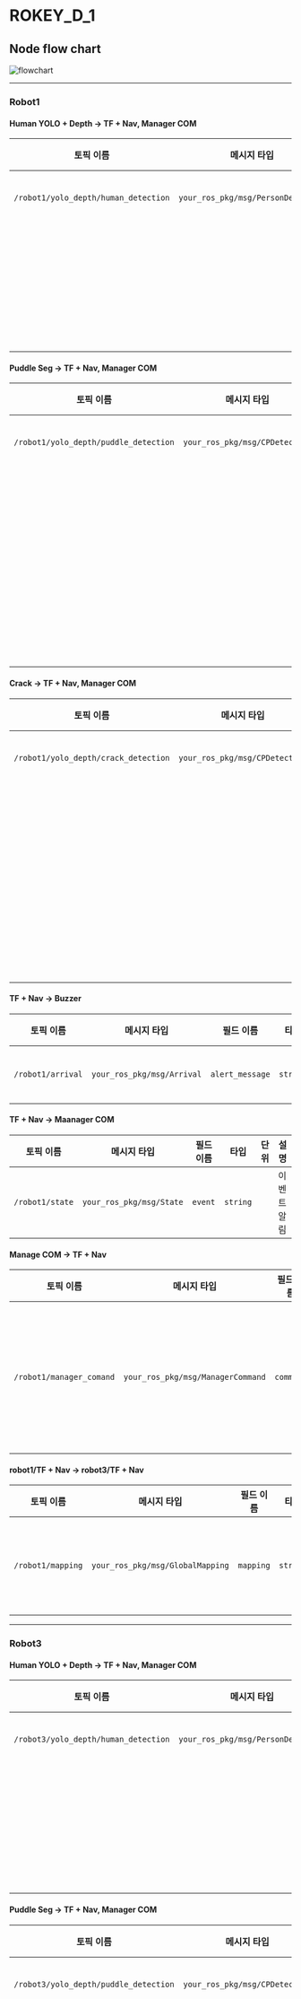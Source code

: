 # ROKEY_D_1

## Node flow chart

![flowchart](https://github.com/user-attachments/assets/efcf3d52-5cde-49ba-be48-832183f166e9)

---

### Robot1

#### Human YOLO + Depth -> TF + Nav, Manager COM

  | 토픽 이름                                | 메시지 타입                       | 필드 이름        | 타입              | 단위  | 설명                      |
| ------------------------------------ | ---------------------------- | ------------ | --------------- | --- | ----------------------- |
| `/robot1/yolo_depth/human_detection` | `your_ros_pkg/msg/PersonDetection`| `x_m`        | `float64`       | m   | 맵 좌표 x              |
|                                      |                              | `y_m`        | `float64`       | m   | 맵 좌표 y   |
|                                      |                              | `class_name` | `string`        |     | 클래스 라벨                    |


#### Puddle Seg -> TF + Nav, Manager COM

  | 토픽 이름                                | 메시지 타입                       | 필드 이름        | 타입              | 단위  | 설명                      |
| ------------------------------------ | ---------------------------- | ------------ | --------------- | --- | ----------------------- |
| `/robot1/yolo_depth/puddle_detection`| `your_ros_pkg/msg/CPDetection`| `x_m`        | `float64`       | m   | 맵 좌표 x          |
|                                      |                              | `y_m`        | `float64`       | m   | 맵 좌표 y |
|                                      |                              | `area_cm2`   | `float64`       | cm² | 크랙의 면적                 |
|                                      |                              | `class_name` | `string`        |     | 클래스 라벨                  |

#### Crack -> TF + Nav, Manager COM

  | 토픽 이름                                | 메시지 타입                       | 필드 이름        | 타입              | 단위  | 설명                      |
| ------------------------------------ | ---------------------------- | ------------ | --------------- | --- | ----------------------- |
| `/robot1/yolo_depth/crack_detection` | `your_ros_pkg/msg/CPDetection`| `x_m`        | `float64`       | m   |  맵 좌표 x           |
|                                      |                              | `y_m`        | `float64`       | m   | 맵 좌표 y |
|                                      |                              | `area_cm2`   | `float64`       | cm² | 크랙의 면적                  |
|                                      |                              | `class_name` | `string`        |     | 클래스 라벨                  |


#### TF + Nav -> Buzzer

  | 토픽 이름                                | 메시지 타입                       | 필드 이름        | 타입              | 단위  | 설명                      |
| ------------------------------------ | ---------------------------- | ------------ | --------------- | --- | ----------------------- |
| `/robot1/arrival`                    | `your_ros_pkg/msg/Arrival`   | `alert_message`        | `string`       |    | 도착 알림          |


#### TF + Nav -> Maanager COM

  | 토픽 이름                                | 메시지 타입                       | 필드 이름        | 타입              | 단위  | 설명                      |
| ------------------------------------ | ---------------------------- | ------------ | --------------- | --- | ----------------------- |
| `/robot1/state`                    | `your_ros_pkg/msg/State`   | `event`        | `string`       |    | 이벤트 알림          |


#### Manage COM -> TF + Nav

  | 토픽 이름                                | 메시지 타입                       | 필드 이름        | 타입              | 단위  | 설명                      |
| ------------------------------------ | ---------------------------- | ------------ | --------------- | --- | ----------------------- |
| `/robot1/manager_comand`             | `your_ros_pkg/msg/ManagerCommand`    | `command`      | `string`|    | 관리자 운전 정지/재개 명령    |



#### robot1/TF + Nav -> robot3/TF + Nav

  | 토픽 이름                                | 메시지 타입                       | 필드 이름        | 타입              | 단위  | 설명                      |
| ------------------------------------ | ---------------------------- | ------------ | --------------- | --- | ----------------------- |
| `/robot1/mapping`                    | `your_ros_pkg/msg/GlobalMapping`| `mapping`      | `string`|    |  글로벌 매핑 명령    |


---

### Robot3

#### Human YOLO + Depth -> TF + Nav, Manager COM

  | 토픽 이름                                | 메시지 타입                       | 필드 이름        | 타입              | 단위  | 설명                      |
| ------------------------------------ | ---------------------------- | ------------ | --------------- | --- | ----------------------- |
| `/robot3/yolo_depth/human_detection` | `your_ros_pkg/msg/PersonDetection`| `x_m`        | `float64`       | m   | 맵 좌표 x              |
|                                      |                              | `y_m`        | `float64`       | m   | 맵 좌표 y   |
|                                      |                              | `class_name` | `string`        |     | 클래스 라벨                    |


#### Puddle Seg -> TF + Nav, Manager COM

  | 토픽 이름                                | 메시지 타입                       | 필드 이름        | 타입              | 단위  | 설명                      |
| ------------------------------------ | ---------------------------- | ------------ | --------------- | --- | ----------------------- |
| `/robot3/yolo_depth/puddle_detection`| `your_ros_pkg/msg/CPDetection`| `x_m`        | `float64`       | m   | 맵 좌표 x          |
|                                      |                              | `y_m`        | `float64`       | m   | 맵 좌표 y |
|                                      |                              | `area_cm2`   | `float64`       | cm² | 크랙의 면적                 |
|                                      |                              | `class_name` | `string`        |     | 클래스 라벨                  |

#### Crack -> TF + Nav, Manager COM

  | 토픽 이름                                | 메시지 타입                       | 필드 이름        | 타입              | 단위  | 설명                      |
| ------------------------------------ | ---------------------------- | ------------ | --------------- | --- | ----------------------- |
| `/robot3/yolo_depth/crack_detection` | `your_ros_pkg/msg/CPDetection`| `x_m`        | `float64`       | m   |  맵 좌표 x           |
|                                      |                              | `y_m`        | `float64`       | m   | 맵 좌표 y |
|                                      |                              | `area_cm2`   | `float64`       | cm² | 크랙의 면적                  |
|                                      |                              | `class_name` | `string`        |     | 클래스 라벨                  |


#### TF + Nav -> Buzzer

  | 토픽 이름                                | 메시지 타입                       | 필드 이름        | 타입              | 단위  | 설명                      |
| ------------------------------------ | ---------------------------- | ------------ | --------------- | --- | ----------------------- |
| `/robot3/arrival`                    | `your_ros_pkg/msg/Arrival`   | `alert_message`        | `string`       |    | 도착 알림          |

#### TF + Nav -> Maanager COM

  | 토픽 이름                                | 메시지 타입                       | 필드 이름        | 타입              | 단위  | 설명                      |
| ------------------------------------ | ---------------------------- | ------------ | --------------- | --- | ----------------------- |
| `/robot3/state`                    | `your_ros_pkg/msg/State`   | `event`        | `string`       |    | 이벤트 알림          |


#### Manage COM -> TF + Nav

  | 토픽 이름                                | 메시지 타입                       | 필드 이름        | 타입              | 단위  | 설명                      |
| ------------------------------------ | ---------------------------- | ------------ | --------------- | --- | ----------------------- |
| `/robot3/manager_comand`             | `your_ros_pkg/msg/ManagerCommand`    | `command`      | `string`|    | 관리자 운전 정지/재개 명령    |



#### robot1/TF + Nav -> robot3/TF + Nav

  | 토픽 이름                                | 메시지 타입                       | 필드 이름        | 타입              | 단위  | 설명                      |
| ------------------------------------ | ---------------------------- | ------------ | --------------- | --- | ----------------------- |
| `/robot3/mapping`                    | `your_ros_pkg/msg/GlobalMapping`| `mapping`      | `string`|    |  글로벌 매핑 명령    |

